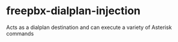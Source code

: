 freepbx-dialplan-injection
==========================

Acts as a dialplan destination and can execute a variety of Asterisk commands